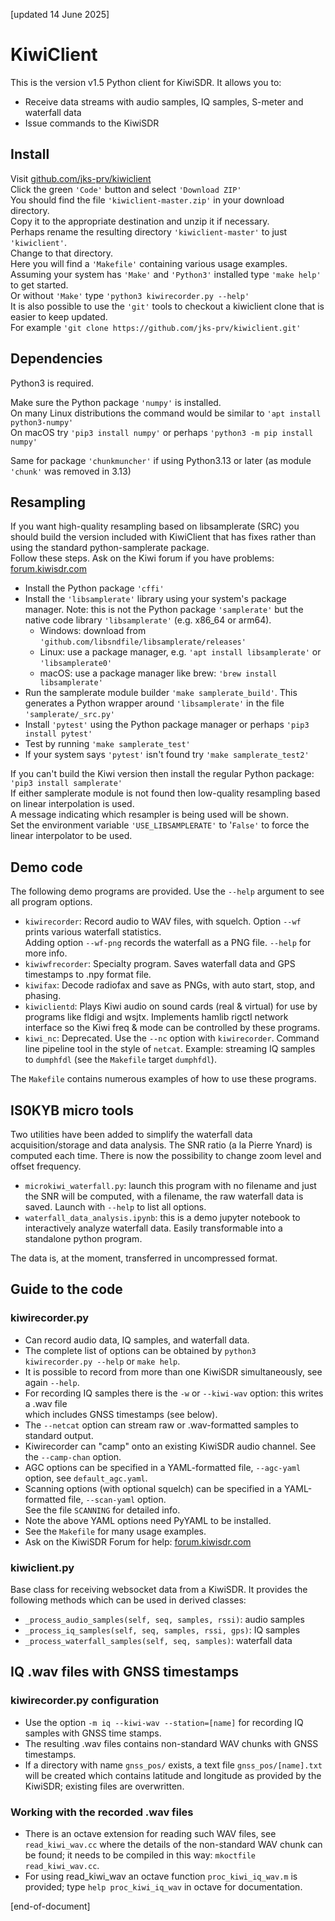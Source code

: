 [updated 14 June 2025]

# KiwiClient

This is the version v1.5 Python client for KiwiSDR. It allows you to:

* Receive data streams with audio samples, IQ samples, S-meter and waterfall data
* Issue commands to the KiwiSDR

## Install

Visit [github.com/jks-prv/kiwiclient](https://github.com/jks-prv/kiwiclient)  
Click the green `'Code'` button and select `'Download ZIP'`  
You should find the file `'kiwiclient-master.zip'` in your download directory.  
Copy it to the appropriate destination and unzip it if necessary.  
Perhaps rename the resulting directory `'kiwiclient-master'` to just `'kiwiclient'`.  
Change to that directory.  
Here you will find a `'Makefile'` containing various usage examples.  
Assuming your system has `'Make'` and `'Python3'` installed type `'make help'` to get started.  
Or without `'Make'` type `'python3 kiwirecorder.py --help'`  
It is also possible to use the `'git'` tools to checkout a kiwiclient clone that is easier to keep updated.  
For example `'git clone https://github.com/jks-prv/kiwiclient.git'`  

## Dependencies

Python3 is required.

Make sure the Python package `'numpy'` is installed.  
On many Linux distributions the command would be similar to `'apt install python3-numpy'`  
On macOS try `'pip3 install numpy'` or perhaps `'python3 -m pip install numpy'`

Same for package `'chunkmuncher'` if using Python3.13 or later (as module `'chunk'` was removed in 3.13)

## Resampling

If you want high-quality resampling based on libsamplerate (SRC) you should build the version
included with KiwiClient that has fixes rather than using the standard python-samplerate package.  
Follow these steps. Ask on the Kiwi forum if you have problems: [forum.kiwisdr.com](https://forum.kiwisdr.com)
* Install the Python package `'cffi'`
* Install the `'libsamplerate'` library using your system's package manager.
Note: this is not the Python package `'samplerate'` but the native code library `'libsamplerate'`
(e.g. x86\_64 or arm64).
    * Windows: download from `'github.com/libsndfile/libsamplerate/releases'`
    * Linux: use a package manager, e.g. `'apt install libsamplerate'` or `'libsamplerate0'`
    * macOS: use a package manager like brew: `'brew install libsamplerate'`
* Run the samplerate module builder `'make samplerate_build'`.
This generates a Python wrapper around `'libsamplerate'` in the file `'samplerate/_src.py'`
* Install `'pytest'` using the Python package manager or perhaps `'pip3 install pytest'`
* Test by running `'make samplerate_test'`
* If your system says `'pytest'` isn't found try `'make samplerate_test2'`

If you can't build the Kiwi version then install the regular Python package: `'pip3 install samplerate'`  
If either samplerate module is not found then low-quality resampling based on linear interpolation is used.  
A message indicating which resampler is being used will be shown.  
Set the environment variable `'USE_LIBSAMPLERATE'` to '`False'` to force the linear interpolator to be used.

## Demo code

The following demo programs are provided. Use the `--help` argument to see all program options.

* `kiwirecorder`: Record audio to WAV files, with squelch. Option `--wf` prints various waterfall statistics. <br> Adding option `--wf-png` records the waterfall as a PNG file. `--help` for more info.
* `kiwiwfrecorder`: Specialty program. Saves waterfall data and GPS timestamps to .npy format file.
* `kiwifax`: Decode radiofax and save as PNGs, with auto start, stop, and phasing.
* `kiwiclientd`: Plays Kiwi audio on sound cards (real & virtual) for use by programs like fldigi and wsjtx.
    Implements hamlib rigctl network interface so the Kiwi freq & mode can be controlled by these programs.
* `kiwi_nc`: Deprecated. Use the `--nc` option with `kiwirecorder`. Command line pipeline tool in the style of `netcat`.
Example: streaming IQ samples to `dumphfdl` (see the `Makefile` target `dumphfdl`).

The `Makefile` contains numerous examples of how to use these programs.

## IS0KYB micro tools

Two utilities have been added to simplify the waterfall data acquisition/storage and data analysis.
The SNR ratio (a la Pierre Ynard) is computed each time.
There is now the possibility to change zoom level and offset frequency.

* `microkiwi_waterfall.py`: launch this program with no filename and just the SNR will be computed, with a filename, the raw waterfall data is saved. Launch with `--help` to list all options.
* `waterfall_data_analysis.ipynb`: this is a demo jupyter notebook to interactively analyze waterfall data. Easily transformable into a standalone python program.

The data is, at the moment, transferred in uncompressed format.

## Guide to the code

### kiwirecorder.py
* Can record audio data, IQ samples, and waterfall data.
* The complete list of options can be obtained by `python3 kiwirecorder.py --help` or `make help`.
* It is possible to record from more than one KiwiSDR simultaneously, see again `--help`.
* For recording IQ samples there is the `-w` or `--kiwi-wav` option: this writes a .wav file  
which includes GNSS timestamps (see below).
* The `--netcat` option can stream raw or .wav-formatted samples to standard output.
* Kiwirecorder can "camp" onto an existing KiwiSDR audio channel. See the `--camp-chan` option.
* AGC options can be specified in a YAML-formatted file, `--agc-yaml` option, see `default_agc.yaml`.
* Scanning options (with optional squelch) can be specified in a YAML-formatted file, `--scan-yaml` option.  
See the file `SCANNING` for detailed info.
* Note the above YAML options need PyYAML to be installed.
* See the `Makefile` for many usage examples.
* Ask on the KiwiSDR Forum for help: [forum.kiwisdr.com](https://forum.kiwisdr.com)

### kiwiclient.py

Base class for receiving websocket data from a KiwiSDR.
It provides the following methods which can be used in derived classes:

* `_process_audio_samples(self, seq, samples, rssi)`: audio samples
* `_process_iq_samples(self, seq, samples, rssi, gps)`: IQ samples
* `_process_waterfall_samples(self, seq, samples)`: waterfall data

## IQ .wav files with GNSS timestamps
### kiwirecorder.py configuration
* Use the option `-m iq --kiwi-wav --station=[name]` for recording IQ samples with GNSS time stamps.
* The resulting .wav files contains non-standard WAV chunks with GNSS timestamps.
* If a directory with name `gnss_pos/` exists, a text file `gnss_pos/[name].txt` will be created which contains latitude and longitude as provided by the KiwiSDR; existing files are overwritten.

### Working with the recorded .wav files
* There is an octave extension for reading such WAV files, see `read_kiwi_wav.cc` where the details of the non-standard WAV chunk can be found; it needs to be compiled in this way: `mkoctfile read_kiwi_wav.cc`.
* For using read_kiwi_wav an octave function `proc_kiwi_iq_wav.m` is provided; type `help proc_kiwi_iq_wav` in octave for documentation.

[end-of-document]
